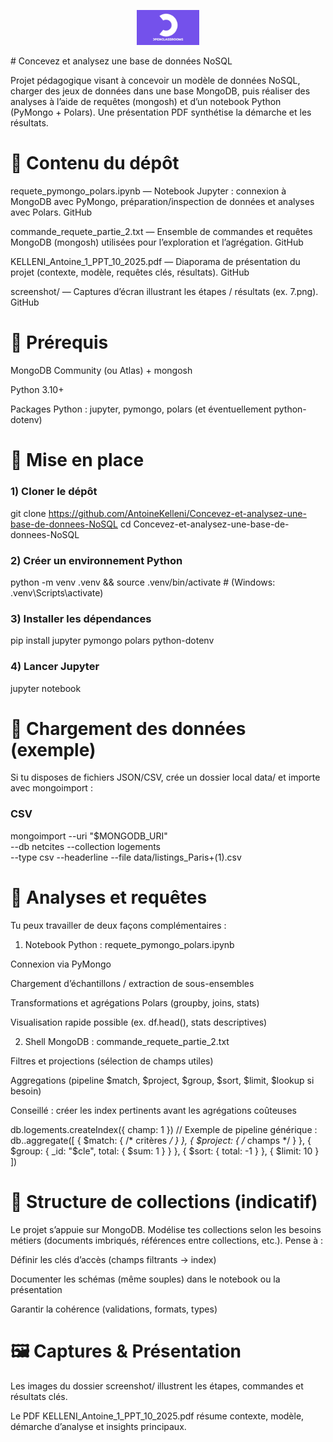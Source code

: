 <p style="text-align: center;">
  <img src="logo_OCR.jpg" alt="Logo Academy" width="100">
</p>
# Concevez et analysez une base de données NoSQL

Projet pédagogique visant à concevoir un modèle de données NoSQL, charger des jeux de données dans une base MongoDB, puis réaliser des analyses à l’aide de requêtes (mongosh) et d’un notebook Python (PyMongo + Polars). Une présentation PDF synthétise la démarche et les résultats.

# 📂 Contenu du dépôt

requete_pymongo_polars.ipynb — Notebook Jupyter : connexion à MongoDB avec PyMongo, préparation/inspection de données et analyses avec Polars. 
GitHub

commande_requete_partie_2.txt — Ensemble de commandes et requêtes MongoDB (mongosh) utilisées pour l’exploration et l’agrégation. 
GitHub

KELLENI_Antoine_1_PPT_10_2025.pdf — Diaporama de présentation du projet (contexte, modèle, requêtes clés, résultats). 
GitHub

screenshot/ — Captures d’écran illustrant les étapes / résultats (ex. 7.png). 
GitHub



# 🧰 Prérequis

MongoDB Community (ou Atlas) + mongosh

Python 3.10+

Packages Python : jupyter, pymongo, polars (et éventuellement python-dotenv)

# 🚀 Mise en place
### 1) Cloner le dépôt
git clone https://github.com/AntoineKelleni/Concevez-et-analysez-une-base-de-donnees-NoSQL
cd Concevez-et-analysez-une-base-de-donnees-NoSQL

### 2) Créer un environnement Python
python -m venv .venv && source .venv/bin/activate   # (Windows: .venv\Scripts\activate)

### 3) Installer les dépendances
pip install jupyter pymongo polars python-dotenv

### 4) Lancer Jupyter
jupyter notebook


# 💾 Chargement des données (exemple)

Si tu disposes de fichiers JSON/CSV, crée un dossier local data/ et importe avec mongoimport :

### CSV
mongoimport --uri "$MONGODB_URI" \
  --db netcites --collection logements \
  --type csv --headerline --file data/listings_Paris+(1).csv




# 🔎 Analyses et requêtes

Tu peux travailler de deux façons complémentaires :

1) Notebook Python : requete_pymongo_polars.ipynb

Connexion via PyMongo

Chargement d’échantillons / extraction de sous-ensembles

Transformations et agrégations Polars (groupby, joins, stats)

Visualisation rapide possible (ex. df.head(), stats descriptives)

2) Shell MongoDB : commande_requete_partie_2.txt

Filtres et projections (sélection de champs utiles)

Aggregations (pipeline $match, $project, $group, $sort, $limit, $lookup si besoin)

Conseillé : créer les index pertinents avant les agrégations coûteuses

db.logements.createIndex({ champ: 1 })
// Exemple de pipeline générique :
db.<collection>.aggregate([
  { $match: { /* critères */ } },
  { $project: { /* champs */ } },
  { $group: { _id: "$cle", total: { $sum: 1 } } },
  { $sort: { total: -1 } },
  { $limit: 10 }
])

# 🧱 Structure de collections (indicatif)

Le projet s’appuie sur MongoDB. Modélise tes collections selon les besoins métiers (documents imbriqués, références entre collections, etc.). Pense à :

Définir les clés d’accès (champs filtrants → index)

Documenter les schémas (même souples) dans le notebook ou la présentation

Garantir la cohérence (validations, formats, types)

# 🖼️ Captures & Présentation

Les images du dossier screenshot/ illustrent les étapes, commandes et résultats clés.

Le PDF KELLENI_Antoine_1_PPT_10_2025.pdf résume contexte, modèle, démarche d’analyse et insights principaux.
